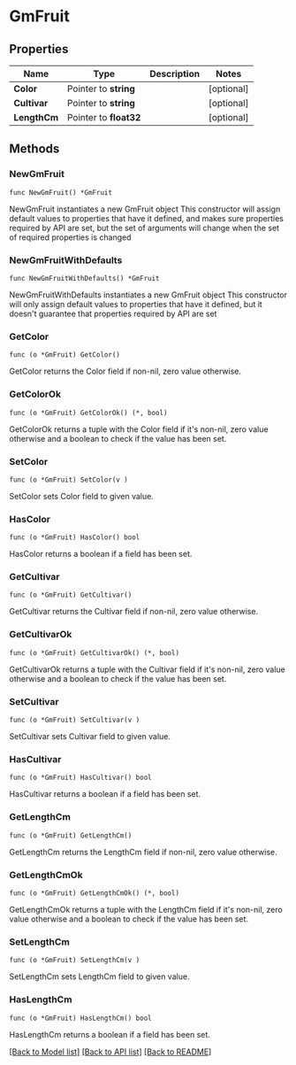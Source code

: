 # GmFruit

## Properties

Name | Type | Description | Notes
------------ | ------------- | ------------- | -------------
**Color** | Pointer to **string** |  | [optional] 
**Cultivar** | Pointer to **string** |  | [optional] 
**LengthCm** | Pointer to **float32** |  | [optional] 

## Methods

### NewGmFruit

`func NewGmFruit() *GmFruit`

NewGmFruit instantiates a new GmFruit object
This constructor will assign default values to properties that have it defined,
and makes sure properties required by API are set, but the set of arguments
will change when the set of required properties is changed

### NewGmFruitWithDefaults

`func NewGmFruitWithDefaults() *GmFruit`

NewGmFruitWithDefaults instantiates a new GmFruit object
This constructor will only assign default values to properties that have it defined,
but it doesn't guarantee that properties required by API are set

### GetColor

`func (o *GmFruit) GetColor() `

GetColor returns the Color field if non-nil, zero value otherwise.

### GetColorOk

`func (o *GmFruit) GetColorOk() (*, bool)`

GetColorOk returns a tuple with the Color field if it's non-nil, zero value otherwise
and a boolean to check if the value has been set.

### SetColor

`func (o *GmFruit) SetColor(v )`

SetColor sets Color field to given value.

### HasColor

`func (o *GmFruit) HasColor() bool`

HasColor returns a boolean if a field has been set.

### GetCultivar

`func (o *GmFruit) GetCultivar() `

GetCultivar returns the Cultivar field if non-nil, zero value otherwise.

### GetCultivarOk

`func (o *GmFruit) GetCultivarOk() (*, bool)`

GetCultivarOk returns a tuple with the Cultivar field if it's non-nil, zero value otherwise
and a boolean to check if the value has been set.

### SetCultivar

`func (o *GmFruit) SetCultivar(v )`

SetCultivar sets Cultivar field to given value.

### HasCultivar

`func (o *GmFruit) HasCultivar() bool`

HasCultivar returns a boolean if a field has been set.

### GetLengthCm

`func (o *GmFruit) GetLengthCm() `

GetLengthCm returns the LengthCm field if non-nil, zero value otherwise.

### GetLengthCmOk

`func (o *GmFruit) GetLengthCmOk() (*, bool)`

GetLengthCmOk returns a tuple with the LengthCm field if it's non-nil, zero value otherwise
and a boolean to check if the value has been set.

### SetLengthCm

`func (o *GmFruit) SetLengthCm(v )`

SetLengthCm sets LengthCm field to given value.

### HasLengthCm

`func (o *GmFruit) HasLengthCm() bool`

HasLengthCm returns a boolean if a field has been set.


[[Back to Model list]](../README.md#documentation-for-models) [[Back to API list]](../README.md#documentation-for-api-endpoints) [[Back to README]](../README.md)


